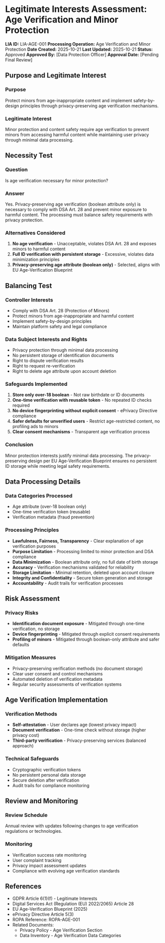 # Legitimate Interests Assessment: Age Verification and Minor Protection

**LIA ID:** LIA-AGE-001
**Processing Operation:** Age Verification and Minor Protection
**Date Created:** 2025-10-21
**Last Updated:** 2025-10-21
**Status:** Approved
**Approved By:** [Data Protection Officer]
**Approval Date:** [Pending Final Review]

## Purpose and Legitimate Interest

### Purpose

Protect minors from age-inappropriate content and implement safety-by-design principles through privacy-preserving age verification mechanisms.

### Legitimate Interest

Minor protection and content safety require age verification to prevent minors from accessing harmful content while maintaining user privacy through minimal data processing.

## Necessity Test

### Question

Is age verification necessary for minor protection?

### Answer

Yes. Privacy-preserving age verification (boolean attribute only) is necessary to comply with DSA Art. 28 and prevent minor exposure to harmful content. The processing must balance safety requirements with privacy protection.

### Alternatives Considered

1. **No age verification** - Unacceptable, violates DSA Art. 28 and exposes minors to harmful content
2. **Full ID verification with persistent storage** - Excessive, violates data minimization principles
3. **Privacy-preserving age attribute (boolean only)** - Selected, aligns with EU Age-Verification Blueprint

## Balancing Test

### Controller Interests

- Comply with DSA Art. 28 (Protection of Minors)
- Protect minors from age-inappropriate and harmful content
- Implement safety-by-design principles
- Maintain platform safety and legal compliance

### Data Subject Interests and Rights

- Privacy protection through minimal data processing
- No persistent storage of identification documents
- Right to dispute verification results
- Right to request re-verification
- Right to delete age attribute upon account deletion

### Safeguards Implemented

1. **Store only over-18 boolean** - Not raw birthdate or ID documents
2. **One-time verification with reusable token** - No repeated ID checks required
3. **No device fingerprinting without explicit consent** - ePrivacy Directive compliance
4. **Safer defaults for unverified users** - Restrict age-restricted content, no profiling ads to minors
5. **Clear consent mechanisms** - Transparent age verification process

### Conclusion

Minor protection interests justify minimal data processing. The privacy-preserving design per EU Age-Verification Blueprint ensures no persistent ID storage while meeting legal safety requirements.

## Data Processing Details

### Data Categories Processed

- Age attribute (over-18 boolean only)
- One-time verification token (reusable)
- Verification metadata (fraud prevention)

### Processing Principles

- **Lawfulness, Fairness, Transparency** - Clear explanation of age verification purposes
- **Purpose Limitation** - Processing limited to minor protection and DSA compliance
- **Data Minimization** - Boolean attribute only, no full date of birth storage
- **Accuracy** - Verification mechanisms validated for reliability
- **Storage Limitation** - Minimal retention, deleted upon account closure
- **Integrity and Confidentiality** - Secure token generation and storage
- **Accountability** - Audit trails for verification processes

## Risk Assessment

### Privacy Risks

- **Identification document exposure** - Mitigated through one-time verification, no storage
- **Device fingerprinting** - Mitigated through explicit consent requirements
- **Profiling of minors** - Mitigated through boolean-only attribute and safer defaults

### Mitigation Measures

- Privacy-preserving verification methods (no document storage)
- Clear user consent and control mechanisms
- Automated deletion of verification metadata
- Regular security assessments of verification systems

## Age Verification Implementation

### Verification Methods

- **Self-attestation** - User declares age (lowest privacy impact)
- **Document verification** - One-time check without storage (higher privacy cost)
- **Third-party verification** - Privacy-preserving services (balanced approach)

### Technical Safeguards

- Cryptographic verification tokens
- No persistent personal data storage
- Secure deletion after verification
- Audit trails for compliance monitoring

## Review and Monitoring

### Review Schedule

Annual review with updates following changes to age verification regulations or technologies.

### Monitoring

- Verification success rate monitoring
- User complaint tracking
- Privacy impact assessment updates
- Compliance with evolving age verification standards

## References

- GDPR Article 6(1)(f) - Legitimate Interests
- Digital Services Act (Regulation (EU) 2022/2065) Article 28
- EU Age-Verification Blueprint (2025)
- ePrivacy Directive Article 5(3)
- ROPA Reference: ROPA-AGE-001
- Related Documents:
  - Privacy Policy - Age Verification Section
  - Data Inventory - Age Verification Data Categories
